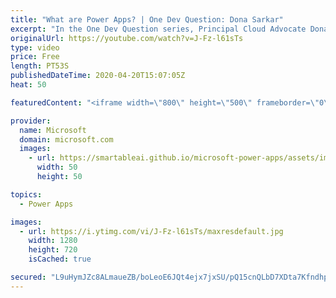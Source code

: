 ```yaml
---
title: "What are Power Apps? | One Dev Question: Dona Sarkar"
excerpt: "In the One Dev Question series, Principal Cloud Advocate Dona Sarkar explains what Power Apps are.    For more information, visit: https://powerapps.microsoft.com/?WT.mc_id=onedevquestion-c9-donasa Try Azure for free: https://aka.ms/TryAzure7"
originalUrl: https://youtube.com/watch?v=J-Fz-l61sTs
type: video
price: Free
length: PT53S
publishedDateTime: 2020-04-20T15:07:05Z
heat: 50

featuredContent: "<iframe width=\"800\" height=\"500\" frameborder=\"0\" src=\"https://www.youtube.com/embed/J-Fz-l61sTs\" allow=\"accelerometer; autoplay; encrypted-media; gyroscope; picture-in-picture\" allowfullscreen></iframe>"

provider:
  name: Microsoft
  domain: microsoft.com
  images:
    - url: https://smartableai.github.io/microsoft-power-apps/assets/images/organizations/microsoft.com-50x50.jpg
      width: 50
      height: 50

topics:
  - Power Apps

images:
  - url: https://i.ytimg.com/vi/J-Fz-l61sTs/maxresdefault.jpg
    width: 1280
    height: 720
    isCached: true

secured: "L9uHymJZc8ALmaueZB/boLeoE6JQt4ejx7jxSU/pQ15cnQLbD7XDta7Kfndhph482f1ZkPAirHdfL2xjbkPQeBnTKwugMsCejj2uFzTElJu4ngEO31yGPV3NASZRCnNSSmIfP7gaJZEr3Yps47gh2EP3lCOJJhs4F625aKh7bWKc/inYOl7wshzU8aotfqnF4a1KS8dxMNocSLbR9NEguh8B2LRn/XUNlP0evKaVZISlCVw0uPP4LGviZAeB2qd/6JT47fSodbIMavxh84gXfgPzJejtanNvWhD7Islp+zSAd39M6+KT2mkgAPbRq9pUtJYBpYFSB0/cOp8yjVo4RP29mmJmnx8iHdX0Kakw2m37r5pKmHVLmGBATnff9PVkiB4jBkPv5m6FEzN2w2aAwlM6dL2TJBGM/IOIOTvm8Do=;9rav92mNEKMUkbpR8tO1ew=="
---
```


